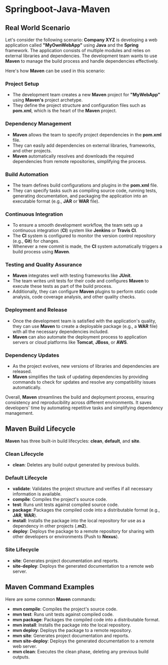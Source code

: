 # Springboot-Java-Maven

## Real World Scenario

Let's consider the following scenario: **Company XYZ** is developing a web application called **"MyOwnWebApp"** using **Java** and the **Spring** framework. The application consists of multiple modules and relies on external libraries and dependencies. The development team wants to use **Maven** to manage the build process and handle dependencies effectively.

Here's how **Maven** can be used in this scenario:

### Project Setup
- The development team creates a new **Maven** project for **"MyWebApp"** using **Maven's** project archetype.
- They define the project structure and configuration files such as **pom.xml**, which is the heart of the **Maven** project.

### Dependency Management
- **Maven** allows the team to specify project dependencies in the **pom.xml** file.
- They can easily add dependencies on external libraries, frameworks, and other projects.
- **Maven** automatically resolves and downloads the required dependencies from remote repositories, simplifying the process.

### Build Automation
- The team defines build configurations and plugins in the **pom.xml** file.
- They can specify tasks such as compiling source code, running tests, generating documentation, and packaging the application into an executable format (e.g., **JAR** or **WAR** file).

### Continuous Integration
- To ensure a smooth development workflow, the team sets up a continuous integration (**CI**) system like **Jenkins** or **Travis CI**.
- The **CI** system is configured to monitor the version control repository (e.g., **Git**) for changes.
- Whenever a new commit is made, the **CI** system automatically triggers a build process using **Maven**.

### Testing and Quality Assurance
- **Maven** integrates well with testing frameworks like **JUnit**.
- The team writes unit tests for their code and configures **Maven** to execute these tests as part of the build process.
- Additionally, they can configure **Maven** plugins to perform static code analysis, code coverage analysis, and other quality checks.

### Deployment and Release
- Once the development team is satisfied with the application's quality, they can use **Maven** to create a deployable package (e.g., a **WAR** file) with all the necessary dependencies included.
- **Maven** can also automate the deployment process to application servers or cloud platforms like **Tomcat**, **JBoss**, or **AWS**.

### Dependency Updates
- As the project evolves, new versions of libraries and dependencies are released.
- **Maven** simplifies the task of updating dependencies by providing commands to check for updates and resolve any compatibility issues automatically.

Overall, **Maven** streamlines the build and deployment process, ensuring consistency and reproducibility across different environments. It saves developers' time by automating repetitive tasks and simplifying dependency management.

## Maven Build Lifecycle

**Maven** has three built-in build lifecycles: **clean**, **default**, and **site**.

### Clean Lifecycle
- **clean**: Deletes any build output generated by previous builds.

### Default Lifecycle
- **validate**: Validates the project structure and verifies if all necessary information is available.
- **compile**: Compiles the project's source code.
- **test**: Runs unit tests against compiled source code.
- **package**: Packages the compiled code into a distributable format (e.g., **JAR**, **WAR**).
- **install**: Installs the package into the local repository for use as a dependency in other projects (**.m2**).
- **deploy**: Deploys the package to a remote repository for sharing with other developers or environments (Push to **Nexus**).

### Site Lifecycle
- **site**: Generates project documentation and reports.
- **site-deploy**: Deploys the generated documentation to a remote web server.

## Maven Command Examples

Here are some common **Maven** commands:

- **mvn compile**: Compiles the project's source code.
- **mvn test**: Runs unit tests against compiled code.
- **mvn package**: Packages the compiled code into a distributable format.
- **mvn install**: Installs the package into the local repository.
- **mvn deploy**: Deploys the package to a remote repository.
- **mvn site**: Generates project documentation and reports.
- **mvn site-deploy**: Deploys the generated documentation to a remote web server.
- **mvn clean**: Executes the clean phase, deleting any previous build outputs.
